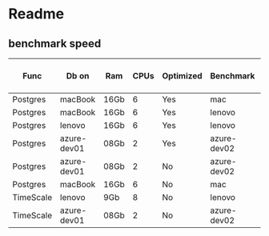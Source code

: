 ﻿# Readme

## benchmark speed

| Func			| Db on			| Ram	| CPUs	| Optimized	| Benchmark		| Speed on start	| Events written	| Speed et the end	| 
| ----			| -----			| ----	| ----	| ---------	| ---------		| --------------	| ----------------	| -----------------	|
| Postgres		| macBook		| 16Gb	| 6		| Yes		| mac			| 3500				|					|					|
| Postgres		| macBook		| 16Gb	| 6		| Yes		| lenovo		| 1200				|					|					|
| Postgres		| lenovo		| 16Gb	| 6		| Yes		| lenovo		| 2500				|					|					|
| Postgres		| azure-dev01	| 08Gb	| 2		| Yes		| azure-dev02	| 4444				|	180,000,000		|					|
| Postgres		| azure-dev01	| 08Gb	| 2		| No		| azure-dev02	| 2000				|					|					|
| Postgres		| macBook		| 16Gb	| 6		| No		| mac			| 1500				|					|					|
| TimeScale		| lenovo		| 9Gb	| 8		| No		| lenovo		| 2000				|					|					|
| TimeScale		| azure-dev01	| 08Gb	| 2		| No		| azure-dev02	| 3000				|					|					|
